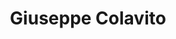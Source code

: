 ---
# Display name
title: Giuseppe Colavito

# Full Name (for SEO)
first_name: Giuseppe
last_name: Colavito

order: 5

# Is this the primary user of the site?
superuser: true

# Role/position
role: PhD Student 

# Organizations/Affiliations
organizations:
  - name: Università degli Studi di Bari
    url: ''


# Social/Academic Networking
# For available icons, see: https://docs.hugoblox.com/getting-started/page-builder/#icons
#   For an email link, use "fas" icon pack, "envelope" icon, and a link in the
#   form "mailto:your-email@example.com" or "#contact" for contact widget.
social:
  - icon: envelope
    icon_pack: fas
    link: 'mailto:giuseppe.colavito@uniba.it'
  - icon: twitter
    icon_pack: fab
    link: https://twitter.com/colavito_g
  - icon: google-scholar
    icon_pack: ai
    link: https://scholar.google.com/citations?user%253DjrZR0gMAAAAJ%2526hl%253Dit
  - icon: globe
    icon_pack: fas
    link: https://peppocola.github.io/

# Link to a PDF of your resume/CV from the About widget.
# To enable, copy your resume/CV to `static/files/cv.pdf` and uncomment the lines below.
# - icon: cv
#   icon_pack: ai
#   link: files/cv.pdf

# Enter email to display Gravatar (if Gravatar enabled in Config)
email: ''

# Highlight the author in author lists? (true/false)
highlight_name: false

# Organizational groups that you belong to (for People widget)
#   Set this to `[]` or comment out if you are not using People widget.
user_groups:
  - Università degli Studi di Bari
---
